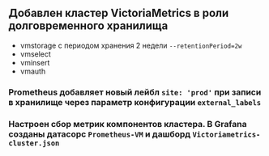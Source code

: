 ## Добавлен кластер VictoriaMetrics в роли долговременного хранилища
- vmstorage с периодом хранения 2 недели `--retentionPeriod=2w`
- vmselect
- vminsert
- vmauth

### Prometheus добавляет новый лейбл `site: 'prod'` при записи в хранилище через параметр конфигурации `external_labels`

### Настроен сбор метрик компонентов кластера. В Grafana созданы датасорс `Prometheus-VM` и дашборд  `Victoriametrics-cluster.json`


